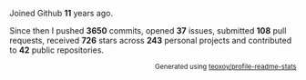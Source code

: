 Joined Github **11** years ago.

Since then I pushed **3650** commits, opened **37** issues, submitted **108** pull requests, received **726** stars across **243** personal projects and contributed to **42** public repositories.

<p align="right"><sub>Generated using <a href="https://github.com/marketplace/actions/profile-readme-stats">teoxoy/profile-readme-stats</a></sub></p>
